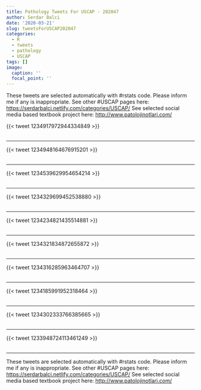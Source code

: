```yaml
---
title: Pathology Tweets For USCAP - 202047
author: Serdar Balci
date: '2020-03-21'
slug: tweetsForUSCAP202047
categories:
  - R
  - tweets
  - pathology
  - USCAP
tags: []
image:
  caption: ''
  focal_point: ''
---
```



These tweets are selected automatically with #rstats code. Please inform me if any is inappropriate.
See other #USCAP pages here: https://serdarbalci.netlify.com/categories/USCAP/ 
See selected social media based textbook project here: http://www.patolojinotlari.com/

{{< tweet 1234917972944334849 >}}
<br>
<br>
<hr>
{{< tweet 1234948164676915201 >}}
<br>
<br>
<hr>
{{< tweet 1234539629954654214 >}}
<br>
<br>
<hr>
{{< tweet 1234329699452538880 >}}
<br>
<br>
<hr>
{{< tweet 1234234821435514881 >}}
<br>
<br>
<hr>
{{< tweet 1234321834872655872 >}}
<br>
<br>
<hr>
{{< tweet 1234316285963464707 >}}
<br>
<br>
<hr>
{{< tweet 1234185991952318464 >}}
<br>
<br>
<hr>
{{< tweet 1234302333766385665 >}}
<br>
<br>
<hr>
{{< tweet 1233948724113461249 >}}
<br>
<br>
<hr>


These tweets are selected automatically with #rstats code. Please inform me if any is inappropriate.
See other #USCAP pages here: https://serdarbalci.netlify.com/categories/USCAP/ 
See selected social media based textbook project here: http://www.patolojinotlari.com/
